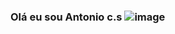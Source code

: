 ### Olá eu sou Antonio c.s ![image](https://user-images.githubusercontent.com/113142807/189502684-4fb7e6ec-bc0e-4b00-8374-2be15a359825.png)




